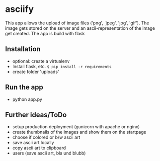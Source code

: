 # asciify

This app allows the upload of image files ('png', 'jpeg', 'jpg', 'gif'). The image gets stored on the server and an ascii-representation of the image 
get created.
The app is build with flask

## Installation

* optional: create a virtualenv
* Install flask, etc. `$ pip install -r requirements`
* create folder 'uploads'

## Run the app

* python app.py

## Further ideas/ToDo

* setup production deployment (gunicorn with apache or nginx)
* create thumbnails of the images and show them on the startpage
* choose if colored or b/w ascii art
* save ascii art locally
* copy ascii art to clipboard
* users (save ascii art, bla und blubb)